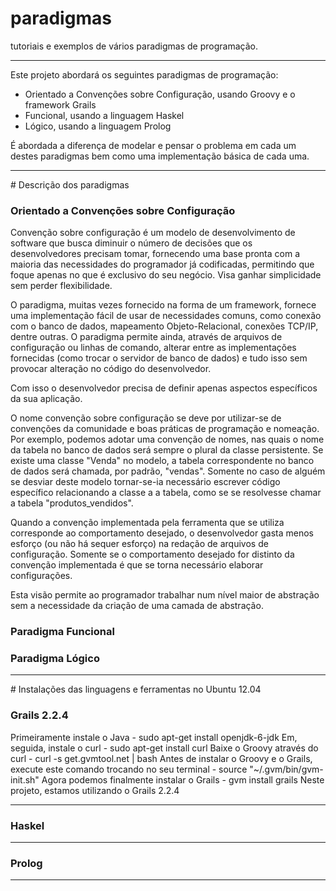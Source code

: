 # paradigmas
tutoriais e exemplos de vários paradigmas de programação.
<hr>
Este projeto abordará os seguintes paradigmas de programação:
<ul>
  <li>Orientado a Convenções sobre Configuração, usando Groovy e o framework Grails</li>
  <li>Funcional, usando a linguagem Haskel</li>
  <li>Lógico, usando a linguagem Prolog</li>
</ul>
É abordada a diferença de modelar e pensar o problema em cada um destes paradigmas bem como uma implementação básica de cada uma.
<hr>
# Descrição dos paradigmas
<h3>Orientado a Convenções sobre Configuração</h3>

Convenção sobre configuração é um modelo de desenvolvimento de software que busca diminuir o número de decisões que os desenvolvedores precisam tomar, fornecendo uma base pronta com a maioria das necessidades do programador já codificadas, permitindo que foque apenas no que é exclusivo do seu negócio. Visa ganhar simplicidade sem perder flexibilidade.

O paradigma, muitas vezes fornecido na forma de um framework, fornece uma implementação fácil de usar de necessidades comuns, como conexão com o banco de dados, mapeamento Objeto-Relacional, conexões TCP/IP, dentre outras. O paradigma permite ainda, através de arquivos de configuração ou linhas de comando, alterar entre as implementações fornecidas (como trocar o servidor de banco de dados) e tudo isso sem provocar alteração no código do desenvolvedor.

Com isso o desenvolvedor precisa de definir apenas aspectos específicos da sua aplicação.

O nome convenção sobre configuração se deve por utilizar-se de convenções da comunidade e boas práticas de programação e nomeação. Por exemplo, podemos adotar uma convenção de nomes, nas quais o nome da tabela no banco de dados será sempre o plural da classe persistente. Se existe uma classe "Venda" no modelo, a tabela correspondente no banco de dados será chamada, por padrão, "vendas". Somente no caso de alguém se desviar deste modelo tornar-se-ia necessário escrever código específico relacionando a classe a a tabela, como se se resolvesse chamar a tabela "produtos_vendidos".

Quando a convenção implementada pela ferramenta que se utiliza corresponde ao comportamento desejado, o desenvolvedor gasta menos esforço (ou não há sequer esforço) na redação de arquivos de configuração. Somente se o comportamento desejado for distinto da convenção implementada é que se torna necessário elaborar configurações.

Esta visão permite ao programador trabalhar num nível maior de abstração sem a necessidade da criação de uma camada de abstração.

<h3>Paradigma Funcional</h3>
<h3>Paradigma Lógico</h3>
<hr>
# Instalações das linguagens e ferramentas no Ubuntu 12.04
<h3>Grails 2.2.4</h3>
Primeiramente instale o Java
- sudo apt-get install openjdk-6-jdk
Em, seguida, instale o curl
- sudo apt-get install curl
Baixe o Groovy através do curl
- curl -s get.gvmtool.net | bash
Antes de instalar o Groovy e o Grails, execute este comando trocando no seu terminal
- source "~/.gvm/bin/gvm-init.sh"
Agora podemos finalmente instalar o Grails
- gvm install grails <versão>
Neste projeto, estamos utilizando o Grails 2.2.4
<hr>
<h3>Haskel</h3>

<hr>
<h3>Prolog</h3>

<hr>

